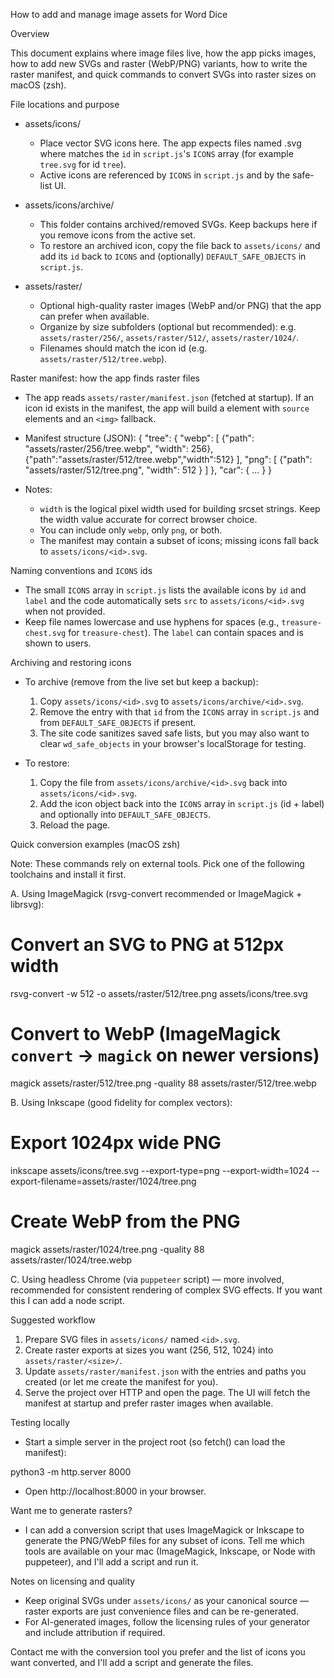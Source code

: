 How to add and manage image assets for Word Dice

Overview

This document explains where image files live, how the app picks images, how to add new SVGs and raster (WebP/PNG) variants, how to write the raster manifest, and quick commands to convert SVGs into raster sizes on macOS (zsh).

File locations and purpose

- assets/icons/
  - Place vector SVG icons here. The app expects files named <id>.svg where <id> matches the `id` in `script.js`'s `ICONS` array (for example `tree.svg` for id `tree`).
  - Active icons are referenced by `ICONS` in `script.js` and by the safe-list UI.

- assets/icons/archive/
  - This folder contains archived/removed SVGs. Keep backups here if you remove icons from the active set.
  - To restore an archived icon, copy the file back to `assets/icons/` and add its `id` back to `ICONS` and (optionally) `DEFAULT_SAFE_OBJECTS` in `script.js`.

- assets/raster/
  - Optional high-quality raster images (WebP and/or PNG) that the app can prefer when available.
  - Organize by size subfolders (optional but recommended): e.g. `assets/raster/256/`, `assets/raster/512/`, `assets/raster/1024/`.
  - Filenames should match the icon id (e.g. `assets/raster/512/tree.webp`).

Raster manifest: how the app finds raster files

- The app reads `assets/raster/manifest.json` (fetched at startup). If an icon id exists in the manifest, the app will build a <picture> element with `source` elements and an `<img>` fallback.
- Manifest structure (JSON):
  {
    "tree": {
      "webp": [ {"path": "assets/raster/256/tree.webp", "width": 256}, {"path":"assets/raster/512/tree.webp","width":512} ],
      "png": [ {"path": "assets/raster/512/tree.png", "width": 512 } ]
    },
    "car": { ... }
  }

- Notes:
  - `width` is the logical pixel width used for building srcset strings. Keep the width value accurate for correct browser choice.
  - You can include only `webp`, only `png`, or both.
  - The manifest may contain a subset of icons; missing icons fall back to `assets/icons/<id>.svg`.

Naming conventions and `ICONS` ids

- The small `ICONS` array in `script.js` lists the available icons by `id` and `label` and the code automatically sets `src` to `assets/icons/<id>.svg` when not provided.
- Keep file names lowercase and use hyphens for spaces (e.g., `treasure-chest.svg` for `treasure-chest`). The `label` can contain spaces and is shown to users.

Archiving and restoring icons

- To archive (remove from the live set but keep a backup):
  1. Copy `assets/icons/<id>.svg` to `assets/icons/archive/<id>.svg`.
  2. Remove the entry with that `id` from the `ICONS` array in `script.js` and from `DEFAULT_SAFE_OBJECTS` if present.
  3. The site code sanitizes saved safe lists, but you may also want to clear `wd_safe_objects` in your browser's localStorage for testing.

- To restore:
  1. Copy the file from `assets/icons/archive/<id>.svg` back into `assets/icons/<id>.svg`.
  2. Add the icon object back into the `ICONS` array in `script.js` (id + label) and optionally into `DEFAULT_SAFE_OBJECTS`.
  3. Reload the page.

Quick conversion examples (macOS zsh)

Note: These commands rely on external tools. Pick one of the following toolchains and install it first.

A. Using ImageMagick (rsvg-convert recommended or ImageMagick + librsvg):

# Convert an SVG to PNG at 512px width
rsvg-convert -w 512 -o assets/raster/512/tree.png assets/icons/tree.svg

# Convert to WebP (ImageMagick `convert` -> `magick` on newer versions)
magick assets/raster/512/tree.png -quality 88 assets/raster/512/tree.webp

B. Using Inkscape (good fidelity for complex vectors):

# Export 1024px wide PNG
inkscape assets/icons/tree.svg --export-type=png --export-width=1024 --export-filename=assets/raster/1024/tree.png

# Create WebP from the PNG
magick assets/raster/1024/tree.png -quality 88 assets/raster/1024/tree.webp

C. Using headless Chrome (via `puppeteer` script) — more involved, recommended for consistent rendering of complex SVG effects. If you want this I can add a node script.

Suggested workflow

1. Prepare SVG files in `assets/icons/` named `<id>.svg`.
2. Create raster exports at sizes you want (256, 512, 1024) into `assets/raster/<size>/`.
3. Update `assets/raster/manifest.json` with the entries and paths you created (or let me create the manifest for you).
4. Serve the project over HTTP and open the page. The UI will fetch the manifest at startup and prefer raster images when available.

Testing locally

- Start a simple server in the project root (so fetch() can load the manifest):

python3 -m http.server 8000

- Open http://localhost:8000 in your browser.

Want me to generate rasters?

- I can add a conversion script that uses ImageMagick or Inkscape to generate the PNG/WebP files for any subset of icons. Tell me which tools are available on your mac (ImageMagick, Inkscape, or Node with puppeteer), and I'll add a script and run it.

Notes on licensing and quality

- Keep original SVGs under `assets/icons/` as your canonical source — raster exports are just convenience files and can be re-generated.
- For AI-generated images, follow the licensing rules of your generator and include attribution if required.

Contact me with the conversion tool you prefer and the list of icons you want converted, and I'll add a script and generate the files.
